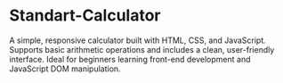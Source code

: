 # Standart-Calculator
A simple, responsive calculator built with HTML, CSS, and JavaScript. Supports basic arithmetic operations and includes a clean, user-friendly interface. Ideal for beginners learning front-end development and JavaScript DOM manipulation.

